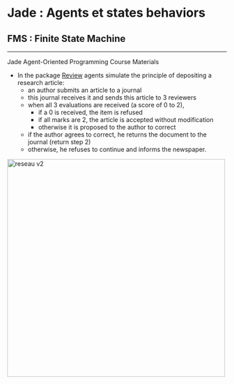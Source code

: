 # Jade : Agents et states behaviors

## FMS : Finite State Machine

---

Jade Agent-Oriented Programming Course Materials


- In the package [Review](https://github.com/EmmanuelADAM/jade/blob/master/fsm/review/)  agents simulate the
  principle of depositing a research article:
    - an author submits an article to a journal
    - this journal receives it and sends this article to 3 reviewers
    - when all 3 evaluations are received (a score of 0 to 2),
        - if a 0 is received, the item is refused
        - if all marks are 2, the article is accepted without modification
        - otherwise it is proposed to the author to correct
    - if the author agrees to correct, he returns the document to the journal (return step 2)
    - otherwise, he refuses to continue and informs the newspaper.

<!-- 
```
@startuml fsmReview
!pragma layout smetana

hide empty description

[*] -> A:Submission
A:Submission -- > J:Reception
state JDispatch <<fork>>
J:Reception -- > JDispatch
JDispatch -- > R1:Reviewing
JDispatch -- > R2:Reviewing
JDispatch -- > R3:Reviewing
state JCollect <<fork>>
R1:Reviewing -- > JCollect
R2:Reviewing -- > JCollect
R3:Reviewing -- > JCollect
state resultat <<choice>>
JCollect -- > resultat
resultat -- > J:Refuse
resultat -- > J:Acceptation
resultat -- > J:Corrections
J:Refuse -- > [*]
J:Acceptation -- > [*]
J:Corrections -- > A:Decision 
state decision <<choice>>
A:Decision -- > decision
A:ReSubmission <-- decision
A:Abandon <-- decision
J:Reception <-- A:ReSubmission
[*] <- A:Abandon 
@enduml```
-->

<img src="fsmReview.png" alt="reseau v2" height="500"/>


